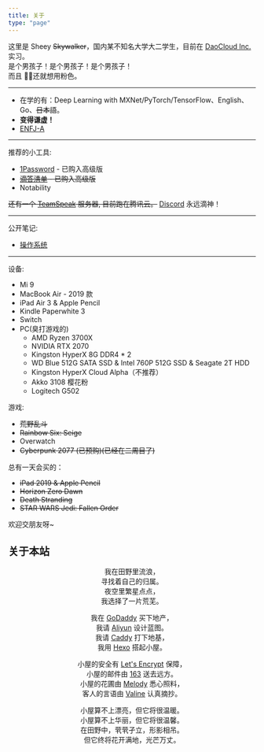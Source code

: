 ```yaml
---
title: 关于
type: "page"
---
```


这里是 Sheey ~~Skywalker~~，国内某不知名大学大二学生，目前在 [DaoCloud Inc.](https://www.daocloud.io/about) 实习。  
是个男孩子！是个男孩子！是个男孩子！  
而且 👴🏻还就想用粉色。

---

- 在学的有：Deep Learning with MXNet/PyTorch/TensorFlow、English、Go、~~日本語~~。  
- **变得谦虚！**
- [ENFJ-A](https://www.16personalities.com/ch/enfj-%E4%BA%BA%E6%A0%BC)

---

推荐的小工具:  

- [1Password](https://1password.com/) - 已购入高级版
- ~~[滴答清单](https://dida365.com/) - 已购入高级版~~
- Notability

~~还有一个 [TeamSpeak](https://www.teamspeak.com/) 服务器, 目前跑在腾讯云。~~
[Discord](https://discord.com/) 永远滴神！

---

公开笔记:
- [操作系统](https://www.wolai.com/sheey/iywtaPvqQtLpQ5KVUL6ymm)

---

设备:

- Mi 9
- MacBook Air - 2019 款
- iPad Air 3 & Apple Pencil
- Kindle Paperwhite 3
- Switch
- PC(臭打游戏的)
  - AMD Ryzen 3700X
  - NVIDIA RTX 2070
  - Kingston HyperX 8G DDR4 * 2
  - WD Blue 512G SATA SSD & Intel 760P 512G SSD & Seagate 2T HDD
  - Kingston HyperX Cloud Alpha（不推荐）
  - Akko 3108 樱花粉
  - Logitech G502

游戏:

- ~~荒野乱斗~~
- ~~Rainbow Six: Seige~~
- Overwatch
- ~~Cyberpunk 2077 (已预购)(已经在二周目了)~~

总有一天会买的：

- ~~iPad 2019 & Apple Pencil~~
- ~~Horizon Zero Dawn~~
- ~~Death Stranding~~
- ~~STAR WARS Jedi: Fallen Order~~

欢迎交朋友呀~

## 关于本站

<div style="text-align: center;">

我在田野里流浪，  
寻找着自己的归属。  
夜空里繁星点点，  
我选择了一片荒芜。  
 
我在 [GoDaddy](https://godaddy.com) 买下地产，  
我请 [Aliyun](https://www.aliyun.com/product/ecs) 设计蓝图。  
我请 [Caddy](https://caddyserver.com) 打下地基，  
我用 [Hexo](https://hexo.io/) 搭起小屋。  
 
小屋的安全有 [Let's Encrypt](https://letsencrypt.org/) 保障，  
小屋的邮件由 [163](https://ym.163.com/) 送去远方。  
小屋的花圃由 [Melody](https://github.com/Molunerfinn/hexo-theme-melody) 悉心照料，  
客人的言语由 [Valine](https://valine.js.org) 认真摘抄。

小屋算不上漂亮，但它将很温暖。  
小屋算不上华丽，但它将很温馨。  
在田野中，茕茕孑立，形影相吊。  
但它终将花开满地，光芒万丈。

</div>
